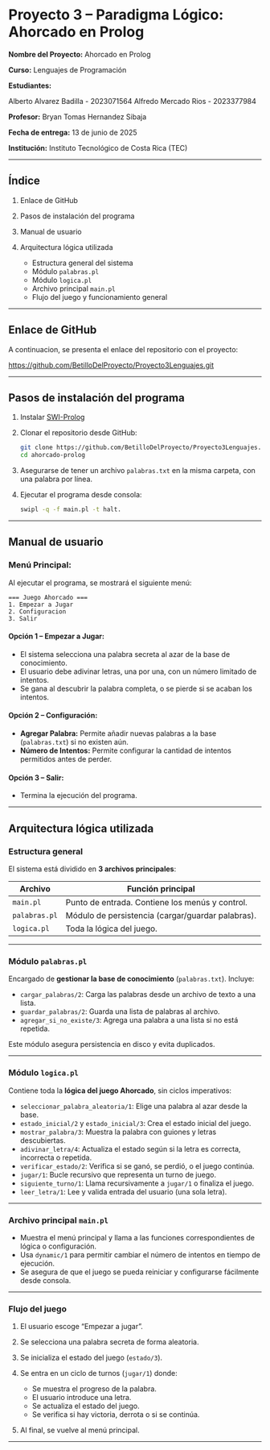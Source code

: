 # Proyecto 3 – Paradigma Lógico: Ahorcado en Prolog

**Nombre del Proyecto:** Ahorcado en Prolog

**Curso:** Lenguajes de Programación

**Estudiantes:** 

Alberto Alvarez Badilla - 2023071564
Alfredo Mercado Rios - 2023377984

**Profesor:** Bryan Tomas Hernandez Sibaja

**Fecha de entrega:** 13 de junio de 2025

**Institución:** Instituto Tecnológico de Costa Rica (TEC)

---

## **Índice**

1. Enlace de GitHub
2. Pasos de instalación del programa
3. Manual de usuario
4. Arquitectura lógica utilizada

   * Estructura general del sistema
   * Módulo `palabras.pl`
   * Módulo `logica.pl`
   * Archivo principal `main.pl`
   * Flujo del juego y funcionamiento general

---

## **Enlace de GitHub**

A continuacion, se presenta el enlace del repositorio con el proyecto:

https://github.com/BetilloDelProyecto/Proyecto3Lenguajes.git

---

## **Pasos de instalación del programa**

1. Instalar [SWI-Prolog](https://www.swi-prolog.org/Download.html)
2. Clonar el repositorio desde GitHub:

   ```bash
   git clone https://github.com/BetilloDelProyecto/Proyecto3Lenguajes.git
   cd ahorcado-prolog
   ```
3. Asegurarse de tener un archivo `palabras.txt` en la misma carpeta, con una palabra por línea.
4. Ejecutar el programa desde consola:

   ```bash
   swipl -q -f main.pl -t halt.
   ```

---

## **Manual de usuario**

### Menú Principal:

Al ejecutar el programa, se mostrará el siguiente menú:

```
=== Juego Ahorcado ===
1. Empezar a Jugar
2. Configuracion
3. Salir
```

#### Opción 1 – Empezar a Jugar:

* El sistema selecciona una palabra secreta al azar de la base de conocimiento.
* El usuario debe adivinar letras, una por una, con un número limitado de intentos.
* Se gana al descubrir la palabra completa, o se pierde si se acaban los intentos.

#### Opción 2 – Configuración:

* **Agregar Palabra:** Permite añadir nuevas palabras a la base (`palabras.txt`) si no existen aún.
* **Número de Intentos:** Permite configurar la cantidad de intentos permitidos antes de perder.

#### Opción 3 – Salir:

* Termina la ejecución del programa.

---

## **Arquitectura lógica utilizada**

### Estructura general

El sistema está dividido en **3 archivos principales**:

| Archivo       | Función principal                                 |
| ------------- | ------------------------------------------------- |
| `main.pl`     | Punto de entrada. Contiene los menús y control.   |
| `palabras.pl` | Módulo de persistencia (cargar/guardar palabras). |
| `logica.pl`   | Toda la lógica del juego.             |

---

### Módulo `palabras.pl`

Encargado de **gestionar la base de conocimiento** (`palabras.txt`). Incluye:

* `cargar_palabras/2`: Carga las palabras desde un archivo de texto a una lista.
* `guardar_palabras/2`: Guarda una lista de palabras al archivo.
* `agregar_si_no_existe/3`: Agrega una palabra a una lista si no está repetida.

Este módulo asegura persistencia en disco y evita duplicados.

---

### Módulo `logica.pl`

Contiene toda la **lógica del juego Ahorcado**, sin ciclos imperativos:

* `seleccionar_palabra_aleatoria/1`: Elige una palabra al azar desde la base.
* `estado_inicial/2` y `estado_inicial/3`: Crea el estado inicial del juego.
* `mostrar_palabra/3`: Muestra la palabra con guiones y letras descubiertas.
* `adivinar_letra/4`: Actualiza el estado según si la letra es correcta, incorrecta o repetida.
* `verificar_estado/2`: Verifica si se ganó, se perdió, o el juego continúa.
* `jugar/1`: Bucle recursivo que representa un turno de juego.
* `siguiente_turno/1`: Llama recursivamente a `jugar/1` o finaliza el juego.
* `leer_letra/1`: Lee y valida entrada del usuario (una sola letra).

---

### Archivo principal `main.pl`

* Muestra el menú principal y llama a las funciones correspondientes de lógica o configuración.
* Usa `dynamic/1` para permitir cambiar el número de intentos en tiempo de ejecución.
* Se asegura de que el juego se pueda reiniciar y configurarse fácilmente desde consola.

---

### Flujo del juego

1. El usuario escoge “Empezar a jugar”.
2. Se selecciona una palabra secreta de forma aleatoria.
3. Se inicializa el estado del juego (`estado/3`).
4. Se entra en un ciclo de turnos (`jugar/1`) donde:

   * Se muestra el progreso de la palabra.
   * El usuario introduce una letra.
   * Se actualiza el estado del juego.
   * Se verifica si hay victoria, derrota o si se continúa.
5. Al final, se vuelve al menú principal.

---

